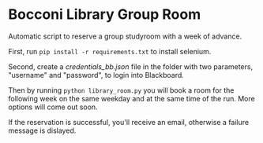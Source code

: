 # Bocconi Library Group Room
Automatic script to reserve a group studyroom with a week of advance.

First, run `pip install -r requirements.txt` to install selenium.

Second, create a _credentials_bb.json_ file in the folder with two parameters, "username" and "password", to login into Blackboard.

Then by running `python library_room.py`
you will book a room for the following week on the same weekday and at the same time of the run. More options will come out soon.

If the reservation is successful, you'll receive an email, otherwise a failure message is dislayed.
